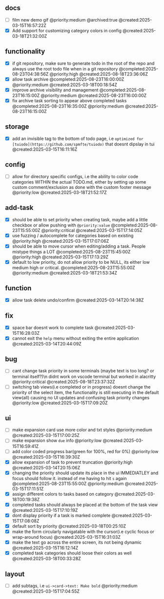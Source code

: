 ## docs

- [ ] film new demo gif @priority:medium @archived:true @created:2025-03-15T16:57:22Z
- [x] Add support for customizing category colors in config @created:2025-03-18T21:32:00Z

## functionality

- [x] if git repository, make sure to generate todo in the root of the repo and always use the root todo file when in a git repository   @completed:2025-08-23T04:38:56Z @priority:high @created:2025-08-18T23:36:06Z
- [x] allow task archive   @completed:2025-08-23T16:00:00Z @priority:medium @created:2025-03-18T00:18:54Z
- [x] improve archive visibility and management @completed:2025-08-23T16:15:00Z @priority:medium @created:2025-08-23T16:00:00Z
- [x] fix archive task sorting to appear above completed tasks @completed:2025-08-23T16:35:00Z @priority:medium @created:2025-08-23T16:15:00Z

## storage

- [x] add an invisible tag to the bottom of todo page, i.e `optimized for [tuiodo](https://github.com/spmfte/tuiodo)` that doesnt dipslay in tui @created:2025-03-15T16:11:16Z

## config

- [ ] allow for directory specific configs, i.e the ability to color code categories WITHIN the actual TODO.md, either by setting up some custom comment/exclusion as done with the custom footer message @priority:low @created:2025-03-18T21:52:17Z

## add-task

- [x] should be able to set priority when creating task, maybe add a little checkbox or allow pushing with `@priority:value`   @completed:2025-08-23T15:55:00Z @priority:critical @created:2025-03-15T17:14:05Z
- [x] use fuzzing / autocomplete for categories based on existing @priority:high @created:2025-03-15T17:07:06Z
- [x] should be able to move cursor when editing/adding a task. People mistype things a LOT   @completed:2025-08-23T15:45:00Z @priority:high @created:2025-03-15T17:13:29Z
- [x] default to low priority, do not allow priority to be NULL, its either low medium high or critical.   @completed:2025-08-23T15:55:00Z @priority:medium @created:2025-03-18T21:53:34Z

## function

- [x] allow task delete undo/confirm @created:2025-03-14T20:14:38Z

## fix

- [x] space bar doesnt work to complete task @created:2025-03-15T16:28:03Z
- [x] cannot exit the `help` menu without exiting the entire application @created:2025-03-14T20:44:09Z

## bug

- [ ] cant change task priority in some terminals (maybe text is too long? or terminal itself?)\n didnt work on vscode terminal but worked in alacritty @priority:critical @created:2025-08-18T23:37:32Z
- [ ] switching tab views(i.e completed or in progress) doesnt change the priority of the select item, the functionality is still executing in the default view(all) causing no UI updates and confusing task priority changes @priority:low @created:2025-03-15T17:09:20Z

## ui

- [ ] make expansion card use more color and txt styles @priority:medium @created:2025-03-15T17:00:25Z
- [ ] make expansion show `due` info @priority:low @created:2025-03-15T16:59:41Z
- [ ] add color coded progress bar(green for 100%, red for 0%) @priority:low @created:2025-03-15T16:39:30Z
- [x] allow expansion of task to prevent truncation @priority:high @created:2025-03-14T20:15:06Z
- [x] changing the priority should update its place in the ui IMMEDIATLEY and focus should follow it. instead of me having to hit `s` again   @completed:2025-08-23T15:55:00Z @priority:medium @created:2025-03-15T17:11:51Z
- [x] assign different colors to tasks based on category @created:2025-03-18T00:19:38Z
- [x] completed tasks should always be placed at the bottom of the task view @created:2025-03-15T17:10:19Z
- [x] dont display priority if a task is marked complete @created:2025-03-15T17:08:08Z
- [x] default sort by priority @created:2025-03-18T00:25:10Z
- [x] make the form circularly navigatable with the cursor(i.e cyclic focus or wrap-around focus) @created:2025-03-15T16:31:03Z
- [x] make the text go across the entire screen, its not being dynamic @created:2025-03-15T16:12:14Z
- [x] completed task categories should loose their colors as well @created:2025-03-18T00:33:28Z

## layout

- [ ] add subtags, i.e `ui->card->text: Make bold` @priority:medium @created:2025-03-15T17:04:55Z


<!-- Optimized for [tuiodo](https://github.com/spmfte/tuiodo) -->
